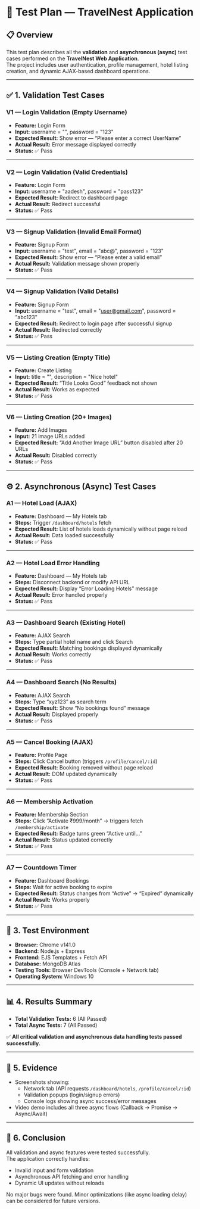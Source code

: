 # 🧪 Test Plan — TravelNest Application

## 📋 Overview
This test plan describes all the **validation** and **asynchronous (async)** test cases performed on the **TravelNest Web Application**.  
The project includes user authentication, profile management, hotel listing creation, and dynamic AJAX-based dashboard operations.

---

## ✅ 1. Validation Test Cases

### **V1 — Login Validation (Empty Username)**
- **Feature:** Login Form  
- **Input:** username = "", password = "123"  
- **Expected Result:** Show error — “Please enter a correct UserName”  
- **Actual Result:** Error message displayed correctly  
- **Status:** ✅ Pass  

---

### **V2 — Login Validation (Valid Credentials)**
- **Feature:** Login Form  
- **Input:** username = "aadesh", password = "pass123"  
- **Expected Result:** Redirect to dashboard page  
- **Actual Result:** Redirect successful  
- **Status:** ✅ Pass  

---

### **V3 — Signup Validation (Invalid Email Format)**
- **Feature:** Signup Form  
- **Input:** username = "test", email = "abc@", password = "123"  
- **Expected Result:** Show error — “Please enter a valid email”  
- **Actual Result:** Validation message shown properly  
- **Status:** ✅ Pass  

---

### **V4 — Signup Validation (Valid Details)**
- **Feature:** Signup Form  
- **Input:** username = "test", email = "user@gmail.com", password = "abc123"  
- **Expected Result:** Redirect to login page after successful signup  
- **Actual Result:** Redirected correctly  
- **Status:** ✅ Pass  

---

### **V5 — Listing Creation (Empty Title)**
- **Feature:** Create Listing  
- **Input:** title = "", description = "Nice hotel"  
- **Expected Result:** “Title Looks Good” feedback not shown  
- **Actual Result:** Works as expected  
- **Status:** ✅ Pass  

---

### **V6 — Listing Creation (20+ Images)**
- **Feature:** Add Images  
- **Input:** 21 image URLs added  
- **Expected Result:** “Add Another Image URL” button disabled after 20 URLs  
- **Actual Result:** Disabled correctly  
- **Status:** ✅ Pass  

---

## ⚙️ 2. Asynchronous (Async) Test Cases

### **A1 — Hotel Load (AJAX)**
- **Feature:** Dashboard — My Hotels tab  
- **Steps:** Trigger `/dashboard/hotels` fetch  
- **Expected Result:** List of hotels loads dynamically without page reload  
- **Actual Result:** Data loaded successfully  
- **Status:** ✅ Pass  

---

### **A2 — Hotel Load Error Handling**
- **Feature:** Dashboard — My Hotels tab  
- **Steps:** Disconnect backend or modify API URL  
- **Expected Result:** Display “Error Loading Hotels” message  
- **Actual Result:** Error handled properly  
- **Status:** ✅ Pass  

---

### **A3 — Dashboard Search (Existing Hotel)**
- **Feature:** AJAX Search  
- **Steps:** Type partial hotel name and click Search  
- **Expected Result:** Matching bookings displayed dynamically  
- **Actual Result:** Works correctly  
- **Status:** ✅ Pass  

---

### **A4 — Dashboard Search (No Results)**
- **Feature:** AJAX Search  
- **Steps:** Type “xyz123” as search term  
- **Expected Result:** Show “No bookings found” message  
- **Actual Result:** Displayed properly  
- **Status:** ✅ Pass  

---

### **A5 — Cancel Booking (AJAX)**
- **Feature:** Profile Page  
- **Steps:** Click Cancel button (triggers `/profile/cancel/:id`)  
- **Expected Result:** Booking removed without page reload  
- **Actual Result:** DOM updated dynamically  
- **Status:** ✅ Pass  

---

### **A6 — Membership Activation**
- **Feature:** Membership Section  
- **Steps:** Click “Activate ₹999/month” → triggers fetch `/membership/activate`  
- **Expected Result:** Badge turns green “Active until…”  
- **Actual Result:** Status updated correctly  
- **Status:** ✅ Pass  

---

### **A7 — Countdown Timer**
- **Feature:** Dashboard Bookings  
- **Steps:** Wait for active booking to expire  
- **Expected Result:** Status changes from “Active” → “Expired” dynamically  
- **Actual Result:** Works properly  
- **Status:** ✅ Pass  

---

## 🧭 3. Test Environment
- **Browser:** Chrome v141.0  
- **Backend:** Node.js + Express  
- **Frontend:** EJS Templates + Fetch API  
- **Database:** MongoDB Atlas  
- **Testing Tools:** Browser DevTools (Console + Network tab)  
- **Operating System:** Windows 10  

---

## 📊 4. Results Summary
- **Total Validation Tests:** 6 (All Passed)  
- **Total Async Tests:** 7 (All Passed)  

✅ **All critical validation and asynchronous data handling tests passed successfully.**

---

## 📸 5. Evidence
- Screenshots showing:
  - Network tab (API requests `/dashboard/hotels`, `/profile/cancel/:id`)  
  - Validation popups (login/signup errors)  
  - Console logs showing async success/error messages  
- Video demo includes all three async flows (Callback → Promise → Async/Await)

---

## 🧾 6. Conclusion
All validation and async features were tested successfully.  
The application correctly handles:
- Invalid input and form validation  
- Asynchronous API fetching and error handling  
- Dynamic UI updates without reloads  

No major bugs were found. Minor optimizations (like async loading delay) can be considered for future versions.
